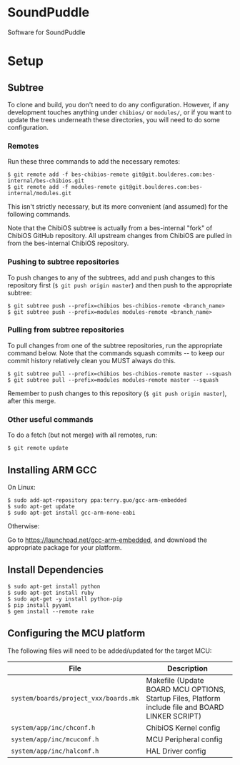 SoundPuddle
===========

Software for SoundPuddle

# Setup

## Subtree

To clone and build, you don't need to do any configuration. However, if any
development touches anything under `chibios/` or `modules/`, or if you want to
update the trees underneath these directories, you will need to do some
configuration.

### Remotes

Run these three commands to add the necessary remotes:

    $ git remote add -f bes-chibios-remote git@git.boulderes.com:bes-internal/bes-chibios.git
    $ git remote add -f modules-remote git@git.boulderes.com:bes-internal/modules.git

This isn't strictly necessary, but its more convenient (and assumed) for the
following commands.

Note that the ChibiOS subtree is actually from a bes-internal "fork" of ChibiOS
GitHub repository. All upstream changes from ChibiOS are pulled in from the
bes-internal ChibiOS repository.

### Pushing to subtree repositories

To push changes to any of the subtrees, add and push changes to this repository
first (`$ git push origin master`) and then push to the appropriate subtree:

    $ git subtree push --prefix=chibios bes-chibios-remote <branch_name>
    $ git subtree push --prefix=modules modules-remote <branch_name>

### Pulling from subtree repositories

To pull changes from one of the subtree repositories, run the appropriate
command below. Note that the commands squash commits -- to keep our commit
history relatively clean you MUST always do this.

    $ git subtree pull --prefix=chibios bes-chibios-remote master --squash
    $ git subtree pull --prefix=modules modules-remote master --squash

Remember to push changes to this repository (`$ git push origin master`), after
this merge.

### Other useful commands

To do a fetch (but not merge) with all remotes, run:

    $ git remote update

## Installing ARM GCC

On Linux:

    $ sudo add-apt-repository ppa:terry.guo/gcc-arm-embedded
    $ sudo apt-get update
    $ sudo apt-get install gcc-arm-none-eabi

Otherwise:

Go to https://launchpad.net/gcc-arm-embedded, and download the appropriate
package for your platform.

## Install Dependencies

    $ sudo apt-get install python
    $ sudo apt-get install ruby
    $ sudo apt-get -y install python-pip
    $ pip install pyyaml
    $ gem install --remote rake

## Configuring the MCU platform

The following files will need to be added/updated for the target MCU:

File                                  | Description                                                                                       |
--------------------------------------|---------------------------------------------------------------------------------------------------|
`system/boards/project_vxx/boards.mk` | Makefile (Update BOARD MCU OPTIONS, Startup Files, Platform include file and BOARD LINKER SCRIPT) |
`system/app/inc/chconf.h`             | ChibiOS Kernel config                                                                             |
`system/app/inc/mcuconf.h`            | MCU Peripheral config                                                                             |
`system/app/inc/halconf.h`            | HAL Driver config                                                                                 |

